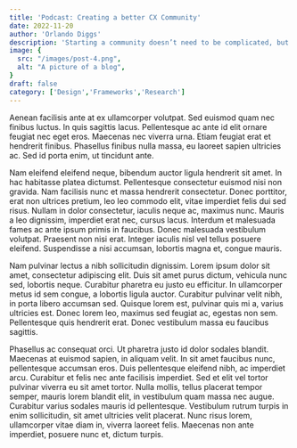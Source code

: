```yaml
---
title: 'Podcast: Creating a better CX Community'
date: 2022-11-20
author: 'Orlando Diggs'
description: 'Starting a community doesn’t need to be complicated, but how do you get started?'
image: {
  src: "/images/post-4.png",
  alt: "A picture of a blog",
}
draft: false
category: ['Design','Frameworks','Research']
---
```


Aenean facilisis ante at ex ullamcorper volutpat. Sed euismod quam nec finibus luctus. In quis sagittis lacus. Pellentesque ac ante id elit ornare feugiat nec eget eros. Maecenas nec viverra urna. Etiam feugiat erat et hendrerit finibus. Phasellus finibus nulla massa, eu laoreet sapien ultricies ac. Sed id porta enim, ut tincidunt ante.

Nam eleifend eleifend neque, bibendum auctor ligula hendrerit sit amet. In hac habitasse platea dictumst. Pellentesque consectetur euismod nisi non gravida. Nam facilisis nunc et massa hendrerit consectetur. Donec porttitor, erat non ultrices pretium, leo leo commodo elit, vitae imperdiet felis dui sed risus. Nullam in dolor consectetur, iaculis neque ac, maximus nunc. Mauris a leo dignissim, imperdiet erat nec, cursus lacus. Interdum et malesuada fames ac ante ipsum primis in faucibus. Donec malesuada vestibulum volutpat. Praesent non nisi erat. Integer iaculis nisl vel tellus posuere eleifend. Suspendisse a nisi accumsan, lobortis magna et, congue mauris.

Nam pulvinar lectus a nibh sollicitudin dignissim. Lorem ipsum dolor sit amet, consectetur adipiscing elit. Duis sit amet purus dictum, vehicula nunc sed, lobortis neque. Curabitur pharetra eu justo eu efficitur. In ullamcorper metus id sem congue, a lobortis ligula auctor. Curabitur pulvinar velit nibh, in porta libero accumsan sed. Quisque lorem est, pulvinar quis mi a, varius ultricies est. Donec lorem leo, maximus sed feugiat ac, egestas non sem. Pellentesque quis hendrerit erat. Donec vestibulum massa eu faucibus sagittis.

Phasellus ac consequat orci. Ut pharetra justo id dolor sodales blandit. Maecenas at euismod sapien, in aliquam velit. In sit amet faucibus nunc, pellentesque accumsan eros. Duis pellentesque eleifend nibh, ac imperdiet arcu. Curabitur et felis nec ante facilisis imperdiet. Sed et elit vel tortor pulvinar viverra eu sit amet tortor. Nulla mollis, tellus placerat tempor semper, mauris lorem blandit elit, in vestibulum quam massa nec augue. Curabitur varius sodales mauris id pellentesque. Vestibulum rutrum turpis in enim sollicitudin, sit amet ultricies velit placerat. Nunc risus lorem, ullamcorper vitae diam in, viverra laoreet felis. Maecenas non ante imperdiet, posuere nunc et, dictum turpis.
